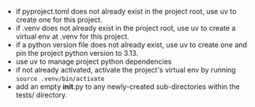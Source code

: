 - if pyproject.toml does not already exist in the project root, use uv to create one for this project.
- if .venv does not already exist in the project root, use uv to create a virtual env at .venv for this project.
- if a python version file does not already exist, use uv to create one and pin the project python version to 3.13.
- use uv to manage project python dependencies
- if not already activated, activate the project's virtual env by running `source .venv/bin/activate`
- add an empty **init**.py to any newly-created sub-directories within the tests/ directory.
